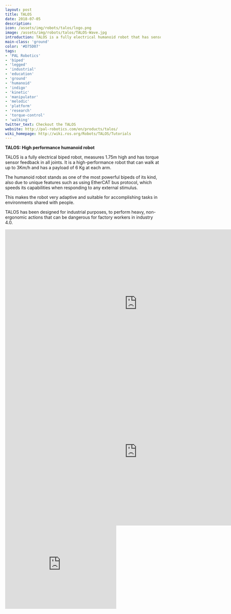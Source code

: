 ```yaml
---
layout: post
title: TALOS
date: 2018-07-05
description:
icon: /assets/img/robots/talos/logo.png
image: /assets/img/robots/talos/TALOS-Wave.jpg
introduction: TALOS is a fully electrical humanoid robot that has sensored torque control in all its joints and uses EtherCAT bus protocol. It is ready to tackle complex industrial tasks with its 6 Kg payload with each arm.
main-class: 'ground'
color: '#D75D07'
tags:
- 'PAL Robotics'
- 'biped'
- 'legged'
- 'industrial'
- 'education'
- 'ground'
- 'humanoid'
- 'indigo'
- 'kinetic'
- 'manipulator'
- 'melodic'
- 'platform'
- 'research'
- 'torque-control'
- 'walking'
twitter_text: Checkout the TALOS
website: http://pal-robotics.com/en/products/talos/
wiki_homepage: http://wiki.ros.org/Robots/TALOS/Tutorials
---
```


**TALOS: High performance humanoid robot**

TALOS is a fully electrical biped robot, measures 1.75m high and has torque sensor feedback in all joints. It is a high-performance robot that can walk at up to 3Km/h and has a payload of 6 Kg at each arm. 

The humanoid robot stands as one of the most powerful bipeds of its kind, also due to unique features such as using EtherCAT bus protocol, which speeds its capabilities when responding to any external stimulus. 

This makes the robot very adaptive and suitable for accomplishing tasks in environments shared with people. 

TALOS has been designed for industrial purposes, to perform heavy, non-ergonomic actions that can be dangerous for factory workers in industry 4.0.

<iframe width="854" height="480" src="https://www.youtube.com/embed/xUeApfMAKAE" frameborder="0" allow="autoplay; encrypted-media" allowfullscreen></iframe>
<iframe width="854" height="480" src="https://www.youtube.com/embed/MyQcRfTYKWw?start=26" frameborder="0" allow="autoplay; encrypted-media" allowfullscreen></iframe>
<iframe width="360" height="270" src="https://www.youtube.com/embed/H7UibXKw6fs" frameborder="0" allow="autoplay; encrypted-media" allowfullscreen></iframe>
